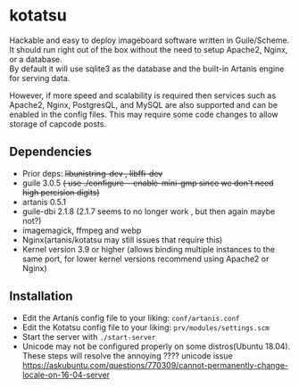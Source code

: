 # kotatsu

Hackable and easy to deploy imageboard software written in Guile/Scheme.  
It should run right out of the box without the need to setup Apache2, Nginx, or a database.  
By default it will use sqlite3 as the database and the built-in Artanis engine for serving data.  

However, if more speed and scalability is required then services such as Apache2, Nginx, PostgresQL, and MySQL are also supported and can be enabled in the config files. This may require some code changes to allow storage of capcode posts.

## Dependencies
* Prior deps: ~~libunistring-dev , libffi-dev~~
* guile 3.0.5 ~~( use ./configure --enable-mini-gmp since we don't need high percision digits)~~
* artanis 0.5.1
* guile-dbi 2.1.8 (2.1.7 seems to no longer work , but then again maybe not?)
* imagemagick, ffmpeg and webp
* Nginx(artanis/kotatsu may still issues that require this)
* Kernel version 3.9 or higher (allows binding multiple instances to the same port, for lower kernel versions recommend using Apache2 or Nginx)

## Installation

* Edit the Artanis config file to your liking: `conf/artanis.conf`
* Edit the Kotatsu config file to your liking: `prv/modules/settings.scm`
* Start the server with `./start-server`
* Unicode may not be configured properly on some distros(Ubuntu 18.04). These steps will resolve the annoying ???? unicode issue https://askubuntu.com/questions/770309/cannot-permanently-change-locale-on-16-04-server
